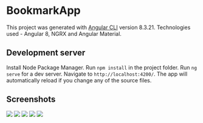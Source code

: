 # BookmarkApp

This project was generated with [Angular CLI](https://github.com/angular/angular-cli) version 8.3.21.
Technologies used - Angular 8, NGRX and Angular Material.

## Development server
Install Node Package Manager. Run `npm install` in the project folder.
Run `ng serve` for a dev server. Navigate to `http://localhost:4200/`. The app will automatically reload if you change any of the source files.

## Screenshots
![](/../images/img1.png?raw=true)
![](/../images/img2.png?raw=true)
![](/../images/img3.png?raw=true)
![](/../images/img4.png?raw=true)
![](/../images/img5.png?raw=true)